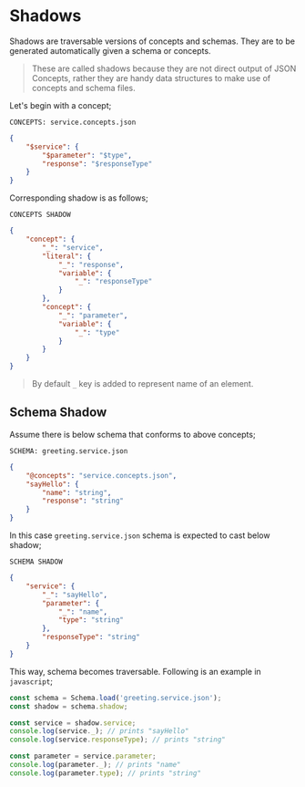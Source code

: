 # Shadows

Shadows are traversable versions of concepts and schemas. They are to be
generated automatically given a schema or concepts.

> These are called shadows because they are not direct output of JSON Concepts,
> rather they are handy data structures to make use of concepts and schema files.

Let's begin with a concept;

`CONCEPTS: service.concepts.json`

```json
{
    "$service": {
        "$parameter": "$type",
        "response": "$responseType"
    }
}
```

Corresponding shadow is as follows;

`CONCEPTS SHADOW`

```json
{
    "concept": {
        "_": "service",
        "literal": {
            "_": "response",
            "variable": {
                "_": "responseType"
            }
        },
        "concept": { 
            "_": "parameter",
            "variable": {
                "_": "type"
            }
        }
    }
}
```

> By default `_` key is added to represent name of an element.

## Schema Shadow

Assume there is below schema that conforms to above concepts;

`SCHEMA: greeting.service.json`

```json
{
    "@concepts": "service.concepts.json",
    "sayHello": {
        "name": "string",
        "response": "string"
    }
}
```

In this case `greeting.service.json` schema is expected to cast below shadow;

`SCHEMA SHADOW`

```json
{
    "service": {
        "_": "sayHello",
        "parameter": {
            "_": "name",
            "type": "string"
        },
        "responseType": "string"
    }
}
```

This way, schema becomes traversable. Following is an example in `javascript`;

```javascript
const schema = Schema.load('greeting.service.json');
const shadow = schema.shadow;

const service = shadow.service;
console.log(service._); // prints "sayHello"
console.log(service.responseType); // prints "string"

const parameter = service.parameter;
console.log(parameter._); // prints "name"
console.log(parameter.type); // prints "string"
```
